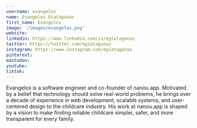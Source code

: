 ```yaml
---
username: evangelos
name: Evangelos Giataganas
first_name: Evangelos
image: '/images/evangelos.png'
website:
linkedin: https://www.linkedin.com/in/egiataganas
twitter: https://twitter.com/egiataganas
instagram: https://www.instagram.com/egiataganas
pinterest:
mastodon:
youtube:
tiktok:
---
```

Evangelos is a software engineer and co-founder of nanou.app. Motivated by a belief that technology should solve real-world problems, he brings over a decade of experience in web development, scalable systems, and user-centered design to the childcare industry. His work at nanou.app is shaped by a vision to make finding reliable childcare simpler, safer, and more transparent for every family.
